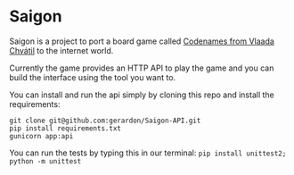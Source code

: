 # Saigon

Saigon is a project to port a board game called [Codenames from Vlaada Chvátil](https://boardgamegeek.com/boardgame/178900/codenames)
to the internet world.

Currently the game provides an HTTP API to play the game and you can build the
interface using the tool you want to.

You can install and run the api simply by cloning this repo and install
the requirements:
```
git clone git@github.com:gerardon/Saigon-API.git
pip install requirements.txt
gunicorn app:api
```
You can run the tests by typing this in our terminal: `pip install unittest2; python -m unittest`
